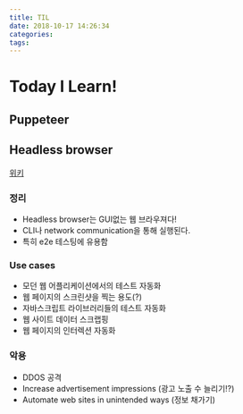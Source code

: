 ```yaml
---
title: TIL
date: 2018-10-17 14:26:34
categories:
tags:
---
```


# Today I Learn!

## Puppeteer


## Headless browser

[위키](https://en.wikipedia.org/wiki/Headless_browser)

### 정리
- Headless browser는 GUI없는 웹 브라우져다!
- CLI나 network communication을 통해 실행된다.
- 특히 e2e 테스팅에 유용함

### Use cases
- 모던 웹 어플리케이션에서의 테스트 자동화
- 웹 페이지의 스크린샷을 찍는 용도(?)
- 자바스크립트 라이브러리들의 테스트 자동화
- 웹 사이트 데이터 스크랩핑
- 웹 페이지의 인터렉션 자동화

### 악용
- DDOS 공격
- Increase advertisement impressions (광고 노출 수 늘리기!?)
- Automate web sites in unintended ways (정보 채가기)

